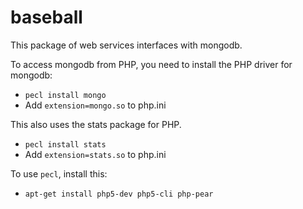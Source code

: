 baseball
========
This package of web services interfaces with mongodb.

To access mongodb from PHP, you need to install the PHP driver for mongodb:
* `pecl install mongo`
* Add `extension=mongo.so` to php.ini

This also uses the stats package for PHP.
* `pecl install stats`
* Add `extension=stats.so` to php.ini

To use `pecl`, install this:
* `apt-get install php5-dev php5-cli php-pear`

